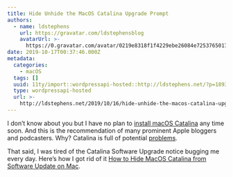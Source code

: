 ```yaml
---
title: Hide Unhide the MacOS Catalina Upgrade Prompt
authors:
  - name: ldstephens
    url: https://gravatar.com/ldstephensblog
    avatarUrl: >-
      https://0.gravatar.com/avatar/0219e8318f1f4229ebe26084e7253765017f43ca0c631be37dc6d0b8ad6e40a4?s=96&d=identicon&r=G
date: 2019-10-17T00:37:46.000Z
metadata:
  categories:
    - macOS
  tags: []
  uuid: 11ty/import::wordpressapi-hosted::http://ldstephens.net/?p=1893
  type: wordpressapi-hosted
  url: >-
    http://ldstephens.net/2019/10/16/hide-unhide-the-macos-catalina-upgrade-prompt/
---
```


I don’t know about you but I have no plan to [install macOS Catalina](http://osxdaily.com/2019/10/09/should-i-update-macos-catalina-wait-or-not/) any time soon. And this is the recommendation of many prominent Apple bloggers and podcasters. Why? Catalina is full of potential [problems](http://osxdaily.com/2019/10/09/troubleshooting-macos-catalina-problems/).

That said, I was tired of the Catalina Software Upgrade notice bugging me every day. Here’s how I got rid of it [How to Hide MacOS Catalina from Software Update on Mac](http://osxdaily.com/2019/10/16/hide-macos-catalina-software-update-mac/?utm_source=feedburner&utm_medium=feed&utm_campaign=Feed%3A+osxdaily+%28OS+X+Daily%29).
